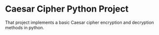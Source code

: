 # Caesar Cipher Python Project
That project implements a basic Caesar cipher encryption and decryption methods in python. 
